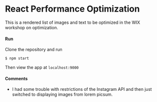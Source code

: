 # React Performance Optimization

This is a rendered list of images and text to be optimized in the WIX workshop on optimization.

#### Run

Clone the repository and run

	$ npm start
	
Then view the app at `localhost:9000`

#### Comments

* I had some trouble with restrictions of the Instagram API and then just switched to displaying images from lorem picsum.